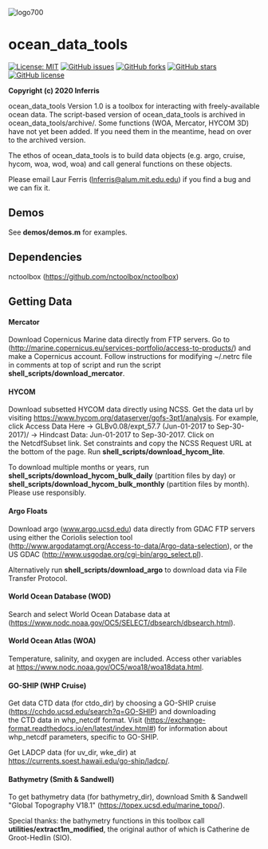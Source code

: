 ![logo700 ](https://user-images.githubusercontent.com/24570061/84697805-c6f34c00-af1c-11ea-8492-717a562113af.png)

# ocean_data_tools 

[![License: MIT](https://img.shields.io/badge/License-MIT-yellow.svg)](https://opensource.org/licenses/MIT) [![GitHub issues](https://img.shields.io/github/issues/lnferris/ocean_data_tools)](https://github.com/lnferris/ocean_data_tools/issues) [![GitHub forks](https://img.shields.io/github/forks/lnferris/ocean_data_tools)](https://github.com/lnferris/ocean_data_tools/network) [![GitHub stars](https://img.shields.io/github/stars/lnferris/ocean_data_tools)](https://github.com/lnferris/ocean_data_tools/stargazers) [![GitHub license](https://img.shields.io/github/license/lnferris/ocean_data_tools)](https://github.com/lnferris/ocean_data_tools/blob/master/LICENSE)

**Copyright (c) 2020 lnferris**

ocean_data_tools Version 1.0 is a toolbox for interacting with freely-available ocean data. The script-based version of ocean_data_tools is archived in ocean_data_tools/archive/. Some functions (WOA, Mercator, HYCOM 3D) have not yet been added. If you need them in the meantime, head on over to the archived version.

The ethos of ocean_data_tools is to build data objects (e.g. argo, cruise, hycom, woa, wod, woa) and call general functions on these objects.

Please email Laur Ferris (lnferris@alum.mit.edu.edu) if you find a bug and we can fix it.

## Demos

See **demos/demos.m** for examples.

## Dependencies

nctoolbox (https://github.com/nctoolbox/nctoolbox)

## Getting Data

#### Mercator

Download Copernicus Marine data directly from FTP servers. Go to (http://marine.copernicus.eu/services-portfolio/access-to-products/) and make a Copernicus account. Follow instructions for modifying ~/.netrc file in comments at top of script and run the script **shell_scripts/download_mercator**.

#### HYCOM

Download subsetted HYCOM data directly using NCSS. Get the data url by visiting https://www.hycom.org/dataserver/gofs-3pt1/analysis. For example, click Access Data Here -> GLBv0.08/expt_57.7 (Jun-01-2017 to Sep-30-2017)/ -> Hindcast Data: Jun-01-2017 to Sep-30-2017. Click on the NetcdfSubset link. Set constraints and copy the NCSS Request URL at the bottom of the page. Run **shell_scripts/download_hycom_lite**.

To download multiple months or years, run **shell_scripts/download_hycom_bulk_daily** (partition files by day) or **shell_scripts/download_hycom_bulk_monthly** (partition files by month). Please use responsibly.

#### Argo Floats

Download argo (www.argo.ucsd.edu)  data directly from GDAC FTP servers using either the Coriolis selection tool (http://www.argodatamgt.org/Access-to-data/Argo-data-selection), or the US GDAC (http://www.usgodae.org/cgi-bin/argo_select.pl).

Alternatively run **shell_scripts/download_argo** to download data via File Transfer Protocol.

#### World Ocean Database (WOD)

Search and select World Ocean Database data at (https://www.nodc.noaa.gov/OC5/SELECT/dbsearch/dbsearch.html).

#### World Ocean Atlas (WOA)

Temperature, salinity, and oxygen are included. Access other variables at https://www.nodc.noaa.gov/OC5/woa18/woa18data.html.

#### GO-SHIP (WHP Cruise)

Get data CTD data (for ctdo_dir) by choosing a GO-SHIP cruise (https://cchdo.ucsd.edu/search?q=GO-SHIP) and downloading the CTD data in whp_netcdf format. 
Visit (https://exchange-format.readthedocs.io/en/latest/index.html#) for information about whp_netcdf parameters, specific to GO-SHIP.

Get LADCP data (for uv_dir, wke_dir) at https://currents.soest.hawaii.edu/go-ship/ladcp/.

#### Bathymetry (Smith & Sandwell)

To get bathymetry data (for bathymetry_dir), download Smith & Sandwell "Global Topography V18.1" (https://topex.ucsd.edu/marine_topo/).

Special thanks: the bathymetry functions in this toolbox call **utilities/extract1m_modified**, the original author of which is Catherine de Groot-Hedlin (SIO).
